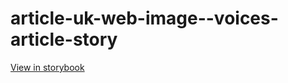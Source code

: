 # article-uk-web-image--voices-article-story

[View in storybook](https://raw.githack.com/Independent-Digital-News-and-Media-Ltd/indy-pwamp-sb/PR-1433-sb/index.html?path=/story/article-uk-web-image--voices-article-story)